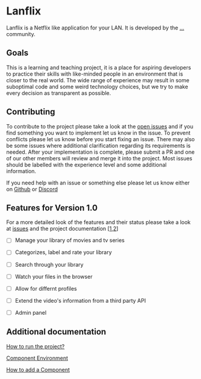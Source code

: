 # Lanflix
Lanflix is a Netflix like application for your LAN. It is developed by the [...]() community.

## Goals
This is a learning and teaching project, it is a place for aspiring developers to practice their skills with like-minded people in an environment that is closer to the real world. The wide range of experience may result in some suboptimal code and some weird technology choices, but we try to make every decision as transparent as possible.

## Contributing
To contribute to the project please take a look at the [open issues](https://github.com/KenavR/Lanflix/issues) and if you find something you want to implement let us know in the issue. To prevent conflicts please let us know before you start fixing an issue. There may also be some issues where additional clarification regarding its requirements is needed. After your implementation is complete, please submit a PR and one of our other members will review and merge it into the project. Most issues should be labelled with the experience level and some additional information. 

If you need help with an issue or something else please let us know either on [Github]() or [Discord]()

## Features for Version 1.0
For a more detailed look of the features and their status please take a look at [issues](https://github.com/KenavR/Lanflix/issues) and the project documentation \[[1](),[2](https://github.com/KenavR/Lanflix/projects/1)\]

- [ ] Manage your library of movies and tv series

- [ ] Categorizes, label and rate your library

- [ ] Search through your library

- [ ] Watch your files in the browser

- [ ] Allow for differnt profiles

- [ ] Extend the video's information from a third party API

- [ ] Admin panel

## Additional documentation

[How to run the project?]()

[Component Environment]()

[How to add a Component]()

